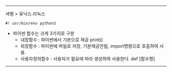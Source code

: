 ***
셔뱅 > 유닉스.리눅스   
~~~
#! usr/bin/env python3
~~~

* 파이썬 함수는 크게 3가지로 구분
    + 내장함수 : 파이썬에서 기본으로 제공 print()
    + 외장함수 : 파이썬에 파일로 저장, 기본제공안됨, import명령으로 호출하여 사용.
    + 사용자정의함수 : 사용자가 필요에 따라 생성하여 사용한다. def [함수명]



***